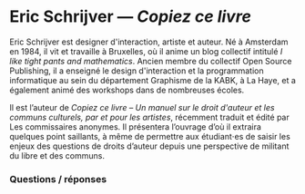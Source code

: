 # Eric Schrijver — _Copiez ce livre_

Eric Schrijver est designer d'interaction, artiste et auteur. Né à Amsterdam en 1984, il vit et travaille à Bruxelles, où il anime un blog collectif intitulé _I like tight pants and mathematics_. Ancien membre du collectif Open Source Publishing, il a enseigné le design d'interaction et la programmation informatique au sein du département Graphisme de la KABK, à La Haye, et a également animé des workshops dans de nombreuses écoles.

Il est l’auteur de _Copiez ce livre_ – _Un manuel sur le droit d'auteur et les communs culturels, par et pour les artistes_, récemment traduit et édité par Les commissaires anonymes. Il présentera l’ouvrage d’où il extraira quelques point saillants, à même de permettre aux étudiant⋅es de saisir les enjeux des questions de droits d’auteur depuis une perspective de militant du libre et des communs. 

### Questions / réponses